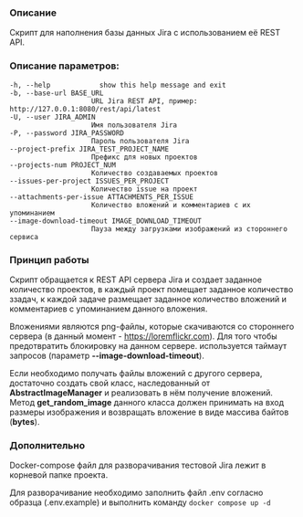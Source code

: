 ### Описание
Скрипт для наполнения базы данных Jira с использованием её REST API.

### Описание параметров:


    -h, --help            show this help message and exit
    -b, --base-url BASE_URL
                        URL Jira REST API, пример: http://127.0.0.1:8080/rest/api/latest
    -U, --user JIRA_ADMIN
                        Имя пользователя Jira
    -P, --password JIRA_PASSWORD
                        Пароль пользователя Jira
    --project-prefix JIRA_TEST_PROJECT_NAME
                        Префикс для новых проектов
    --projects-num PROJECT_NUM
                        Количество создаваемых проектов
    --issues-per-project ISSUES_PER_PROJECT
                        Количество issue на проект
    --attachments-per-issue ATTACHMENTS_PER_ISSUE
                        Количество вложений и комментариев с их упоминанием
    --image-download-timeout IMAGE_DOWNLOAD_TIMEOUT
                        Пауза между загрузками изображений из стороннего сервиса


### Принцип работы

Скрипт обращается к REST API сервера Jira и создает заданное количество проектов, в каждый проект помещает заданное количество ззадач, к каждой задаче размещает заданное количество вложений и комментариев с упоминанием данного вложения.

Вложениями являются png-файлы, которые скачиваются со стороннего сервера (в данный момент - https://loremflickr.com). Для того чтобы предотвратить блокировку на данном сервере. используется таймаут запросов (параметр **--image-download-timeout**).

Если необходимо получать файлы вложений c другого сервера, достаточно создать свой класс, наследованный от **AbstractImageManager** и реализовать в нём получение вложений. Метод **get_random_image** данного класса должен принимать на вход размеры изображения и возвращать вложение в виде массива байтов (**bytes**).

### Дополнительно

Docker-compose файл для разворачивания тестовой Jira лежит в корневой папке проекта.

Для разворачивание необходимо заполнить файл .env согласно образца (.env.example) и выполнить команду `docker compose up -d`
